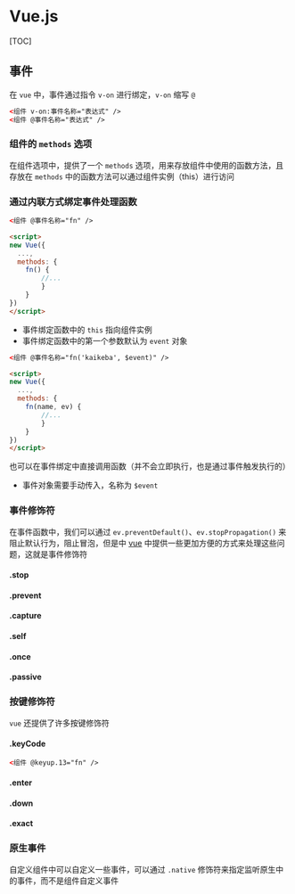 # Vue.js

[TOC]

## 事件

在 `vue` 中，事件通过指令 `v-on` 进行绑定，`v-on` 缩写 `@` 

```html
<组件 v-on:事件名称="表达式" />
<组件 @事件名称="表达式" />
```

### 组件的 `methods` 选项

在组件选项中，提供了一个 `methods` 选项，用来存放组件中使用的函数方法，且存放在 `methods` 中的函数方法可以通过组件实例（this）进行访问

### 通过内联方式绑定事件处理函数

```html
<组件 @事件名称="fn" />

<script>
new Vue({
  ...,
  methods: {
  	fn() {
  		//...	
		}
	}
})
</script>
```

- 事件绑定函数中的 `this` 指向组件实例
- 事件绑定函数中的第一个参数默认为 `event` 对象

```html
<组件 @事件名称="fn('kaikeba', $event)" />

<script>
new Vue({
  ...,
  methods: {
  	fn(name, ev) {
  		//...	
		}
	}
})
</script>
```

也可以在事件绑定中直接调用函数（并不会立即执行，也是通过事件触发执行的）

- 事件对象需要手动传入，名称为 `$event`

### 事件修饰符

在事件函数中，我们可以通过 `ev.preventDefault()`、`ev.stopPropagation()` 来阻止默认行为，阻止冒泡，但是中 <u>vue</u> 中提供一些更加方便的方式来处理这些问题，这就是事件修饰符

#### .stop

#### .prevent

#### .capture

#### .self

#### .once

#### .passive

### 按键修饰符

`vue` 还提供了许多按键修饰符

#### .keyCode

```html
<组件 @keyup.13="fn" />
```

#### .enter

#### .down

#### .exact

### 原生事件

自定义组件中可以自定义一些事件，可以通过 `.native` 修饰符来指定监听原生中的事件，而不是组件自定义事件

